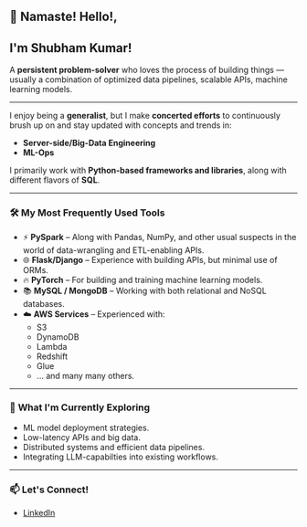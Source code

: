 ## 👋 Namaste! Hello!, 
## I'm Shubham Kumar!

A **persistent problem-solver** who loves the process of building things — usually a combination of optimized data pipelines, scalable APIs, machine learning models.

---
I enjoy being a **generalist**, but I make **concerted efforts** to continuously brush up on and stay updated with concepts and trends in:
   - **Server-side/Big-Data Engineering**  
   - **ML-Ops**  

I primarily work with **Python-based frameworks and libraries**, along with different flavors of **SQL**.

---

### 🛠️ **My Most Frequently Used Tools**
- ⚡ **PySpark** – Along with Pandas, NumPy, and other usual suspects in the world of data-wrangling and ETL-enabling APIs.  
- 🌐 **Flask/Django** – Experience with building APIs, but minimal use of ORMs.  
- 🔥 **PyTorch** – For building and training machine learning models.  
- 📚 **MySQL / MongoDB** – Working with both relational and NoSQL databases.  
- ☁️ **AWS Services** – Experienced with:  
    - S3  
    - DynamoDB  
    - Lambda  
    - Redshift  
    - Glue
    - ... and many many others.

---

### 🚀 **What I'm Currently Exploring**
- ML model deployment strategies.
- Low-latency APIs and big data.
- Distributed systems and efficient data pipelines.
- Integrating LLM-capabilties into existing workflows.

---

### 📫 **Let's Connect!**
- [LinkedIn](https://www.linkedin.com/in/shub-kumar)  

